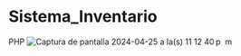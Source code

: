 # Sistema_Inventario
PHP
![Captura de pantalla 2024-04-25 a la(s) 11 12 40 p  m](https://github.com/dguarisma/control-inventario/assets/66569273/301f1bfe-7e19-426e-a070-046bdc0a13f4)
